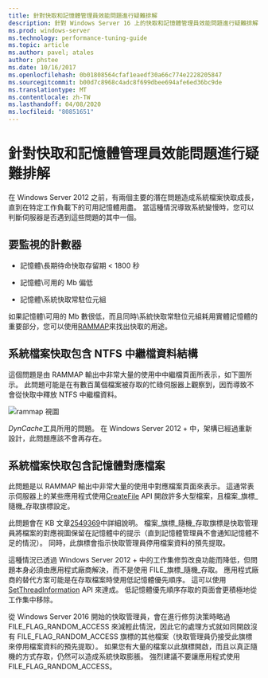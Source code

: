 ```yaml
---
title: 針對快取和記憶體管理員效能問題進行疑難排解
description: 針對 Windows Server 16 上的快取和記憶體管理員效能問題進行疑難排解
ms.prod: windows-server
ms.technology: performance-tuning-guide
ms.topic: article
ms.author: pavel; atales
author: phstee
ms.date: 10/16/2017
ms.openlocfilehash: 0b01808564cfaf1eaedf30a66c774e2228205847
ms.sourcegitcommit: b00d7c8968c4adc8f699dbee694afe6ed36bc9de
ms.translationtype: MT
ms.contentlocale: zh-TW
ms.lasthandoff: 04/08/2020
ms.locfileid: "80851651"
---
```

# <a name="troubleshoot-cache-and-memory-manager-performance-issues"></a>針對快取和記憶體管理員效能問題進行疑難排解

在 Windows Server 2012 之前，有兩個主要的潛在問題造成系統檔案快取成長，直到在特定工作負載下的可用記憶體用盡。 當這種情況導致系統變慢時，您可以判斷伺服器是否遇到這些問題的其中一個。


## <a name="counters-to-monitor"></a>要監視的計數器

-   記憶體\\長期待命快取存留期 &lt; 1800 秒

-   記憶體\\可用的 Mb 偏低

-   記憶體\\系統快取常駐位元組

如果記憶體\\可用的 Mb 數很低，而且同時\\系統快取常駐位元組耗用實體記憶體的重要部分，您可以使用[RAMMAP](https://technet.microsoft.com/sysinternals/ff700229.aspx)來找出快取的用途。

## <a name="system-file-cache-contains-ntfs-metafile-data-structures"></a>系統檔案快取包含 NTFS 中繼檔資料結構


這個問題是由 RAMMAP 輸出中非常大量的使用中中繼檔頁面所表示，如下圖所示。 此問題可能是在有數百萬個檔案被存取的忙碌伺服器上觀察到，因而導致不會從快取中釋放 NTFS 中繼檔資料。

![rammap 視圖](../../media/perftune-guide-rammap.png)

*DynCache*工具所用的問題。 在 Windows Server 2012 + 中，架構已經過重新設計，此問題應該不會再存在。

## <a name="system-file-cache-contains-memory-mapped-files"></a>系統檔案快取包含記憶體對應檔案


此問題是以 RAMMAP 輸出中非常大量的使用中對應檔案頁面來表示。 這通常表示伺服器上的某些應用程式使用[CreateFile](https://msdn.microsoft.com/library/windows/desktop/aa363858.aspx) API 開啟許多大型檔案，且檔案\_旗標\_隨機\_存取旗標設定。

此問題會在 KB 文章[2549369](https://support.microsoft.com/default.aspx?scid=kb;en-US;2549369)中詳細說明。 檔案\_旗標\_隨機\_存取旗標是快取管理員將檔案的對應視圖保留在記憶體中的提示（直到記憶體管理員不會通知記憶體不足的情況）。 同時，此旗標會指示快取管理員停用檔案資料的預先提取。

這種情況已透過 Windows Server 2012 + 中的工作集修剪改良功能而降低，但問題本身必須由應用程式廠商解決，而不是使用 FILE\_旗標\_隨機\_存取。 應用程式廠商的替代方案可能是在存取檔案時使用低記憶體優先順序。 這可以使用[SetThreadInformation](https://msdn.microsoft.com/library/windows/desktop/hh448390.aspx) API 來達成。 低記憶體優先順序存取的頁面會更積極地從工作集中移除。

從 Windows Server 2016 開始的快取管理員，會在進行修剪決策時略過 FILE_FLAG_RANDOM_ACCESS 來減輕此情況，因此它的處理方式就如同開啟沒有 FILE_FLAG_RANDOM_ACCESS 旗標的其他檔案（快取管理員仍接受此旗標來停用檔案資料的預先提取）。 如果您有大量的檔案以此旗標開啟，而且以真正隨機的方式存取，仍然可以造成系統快取膨脹。 強烈建議不要讓應用程式使用 FILE_FLAG_RANDOM_ACCESS。
